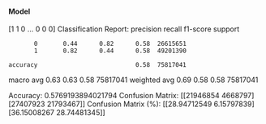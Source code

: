 #### Model
[1 1 0 ... 0 0 0]
Classification Report:
              precision    recall  f1-score   support

           0       0.44      0.82      0.58  26615651
           1       0.82      0.44      0.58  49201390

    accuracy                           0.58  75817041
   macro avg       0.63      0.63      0.58  75817041
weighted avg       0.69      0.58      0.58  75817041

Accuracy: 0.5769193894021794
Confusion Matrix:
[[21946854  4668797]
 [27407923 21793467]]
Confusion Matrix (%):
[[28.94712549  6.15797839]
 [36.15008267 28.74481345]]
